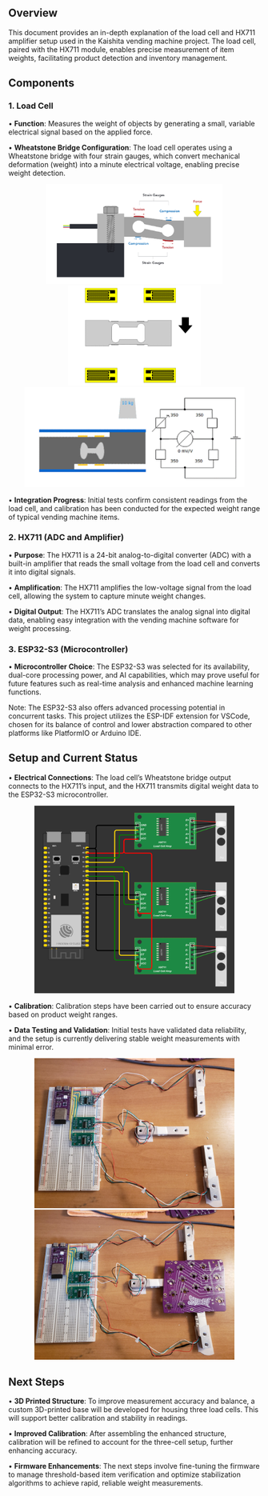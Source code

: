 
## Overview

This document provides an in-depth explanation of the load cell and HX711 amplifier setup used in the Kaishita vending machine project. The load cell, paired with the HX711 module, enables precise measurement of item weights, facilitating product detection and inventory management.


## Components

### 1. Load Cell

• **Function**: Measures the weight of objects by generating a small, variable electrical signal based on the applied force.

• **Wheatstone Bridge Configuration**: The load cell operates using a Wheatstone bridge with four strain gauges, which convert mechanical deformation (weight) into a minute electrical voltage, enabling precise weight detection.

<div style="text-align: center;">
    <img src="Images/Deformed Load Cell 72.jpg" alt="Deformed Load Cell" height="200">
    <img src="Images/Wheatstone Bridge Animation.gif" alt="Wheatstone Bridge Animation" height="200">
    <img src="Images/wheatstone animation.gif" alt="Wheatstone Bridge Animation" height="200">
</div>


• **Integration Progress**: Initial tests confirm consistent readings from the load cell, and calibration has been conducted for the expected weight range of typical vending machine items.


### 2. HX711 (ADC and Amplifier)

• **Purpose**: The HX711 is a 24-bit analog-to-digital converter (ADC) with a built-in amplifier that reads the small voltage from the load cell and converts it into digital signals.

• **Amplification**: The HX711 amplifies the low-voltage signal from the load cell, allowing the system to capture minute weight changes.

• **Digital Output**: The HX711’s ADC translates the analog signal into digital data, enabling easy integration with the vending machine software for weight processing.

### 3. ESP32-S3 (Microcontroller)

• **Microcontroller Choice**: The ESP32-S3 was selected for its availability, dual-core processing power, and AI capabilities, which may prove useful for future features such as real-time analysis and enhanced machine learning functions.

Note: The ESP32-S3 also offers advanced processing potential in concurrent tasks. This project utilizes the ESP-IDF extension for VSCode, chosen for its balance of control and lower abstraction compared to other platforms like PlatformIO or Arduino IDE.

## Setup and Current Status

• **Electrical Connections**: The load cell’s Wheatstone bridge output connects to the HX711’s input, and the HX711 transmits digital weight data to the ESP32-S3 microcontroller.

<div style="text-align: center;">
    <img src="Images/Diagram.png" alt="Deformed Load Cell" width="400">
</div>

• **Calibration**: Calibration steps have been carried out to ensure accuracy based on product weight ranges.

• **Data Testing and Validation**: Initial tests have validated data reliability, and the setup is currently delivering stable weight measurements with minimal error.

<div style="text-align: center;">
    <img src="Images/Setup.jpeg" alt="Deformed Load Cell" width="400">
    <img src="Images/SetupPlate.jpeg" alt="Wheatstone Bridge Animation" width="400">
</div>

## Next Steps

• **3D Printed Structure**: To improve measurement accuracy and balance, a custom 3D-printed base will be developed for housing three load cells. This will support better calibration and stability in readings.

• **Improved Calibration**: After assembling the enhanced structure, calibration will be refined to account for the three-cell setup, further enhancing accuracy.

• **Firmware Enhancements**: The next steps involve fine-tuning the firmware to manage threshold-based item verification and optimize stabilization algorithms to achieve rapid, reliable weight measurements.
